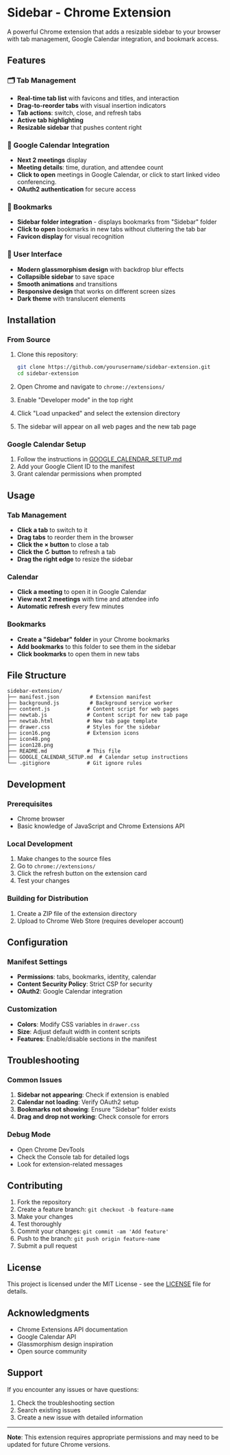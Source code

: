 # Sidebar - Chrome Extension

A powerful Chrome extension that adds a resizable sidebar to your browser with tab management, Google Calendar integration, and bookmark access.

## Features

### 🗂️ Tab Management
- **Real-time tab list** with favicons and titles, and interaction
- **Drag-to-reorder tabs** with visual insertion indicators
- **Tab actions**: switch, close, and refresh tabs
- **Active tab highlighting**
- **Resizable sidebar** that pushes content right

### 📅 Google Calendar Integration
- **Next 2 meetings** display
- **Meeting details**: time, duration, and attendee count
- **Click to open** meetings in Google Calendar, or click to start linked video conferencing. 
- **OAuth2 authentication** for secure access

### 🔖 Bookmarks
- **Sidebar folder integration** - displays bookmarks from "Sidebar" folder
- **Click to open** bookmarks in new tabs without cluttering the tab bar
- **Favicon display** for visual recognition

### 🎨 User Interface
- **Modern glassmorphism design** with backdrop blur effects
- **Collapsible sidebar** to save space
- **Smooth animations** and transitions
- **Responsive design** that works on different screen sizes
- **Dark theme** with translucent elements

## Installation

### From Source
1. Clone this repository:
   ```bash
   git clone https://github.com/yourusername/sidebar-extension.git
   cd sidebar-extension
   ```

2. Open Chrome and navigate to `chrome://extensions/`

3. Enable "Developer mode" in the top right

4. Click "Load unpacked" and select the extension directory

5. The sidebar will appear on all web pages and the new tab page

### Google Calendar Setup
1. Follow the instructions in [GOOGLE_CALENDAR_SETUP.md](GOOGLE_CALENDAR_SETUP.md)
2. Add your Google Client ID to the manifest
3. Grant calendar permissions when prompted

## Usage

### Tab Management
- **Click a tab** to switch to it
- **Drag tabs** to reorder them in the browser
- **Click the × button** to close a tab
- **Click the ↻ button** to refresh a tab
- **Drag the right edge** to resize the sidebar

### Calendar
- **Click a meeting** to open it in Google Calendar
- **View next 2 meetings** with time and attendee info
- **Automatic refresh** every few minutes

### Bookmarks
- **Create a "Sidebar" folder** in your Chrome bookmarks
- **Add bookmarks** to this folder to see them in the sidebar
- **Click bookmarks** to open them in new tabs

## File Structure

```
sidebar-extension/
├── manifest.json          # Extension manifest
├── background.js          # Background service worker
├── content.js            # Content script for web pages
├── newtab.js             # Content script for new tab page
├── newtab.html           # New tab page template
├── drawer.css            # Styles for the sidebar
├── icon16.png            # Extension icons
├── icon48.png
├── icon128.png
├── README.md             # This file
├── GOOGLE_CALENDAR_SETUP.md  # Calendar setup instructions
└── .gitignore            # Git ignore rules
```

## Development

### Prerequisites
- Chrome browser
- Basic knowledge of JavaScript and Chrome Extensions API

### Local Development
1. Make changes to the source files
2. Go to `chrome://extensions/`
3. Click the refresh button on the extension card
4. Test your changes

### Building for Distribution
1. Create a ZIP file of the extension directory
2. Upload to Chrome Web Store (requires developer account)

## Configuration

### Manifest Settings
- **Permissions**: tabs, bookmarks, identity, calendar
- **Content Security Policy**: Strict CSP for security
- **OAuth2**: Google Calendar integration

### Customization
- **Colors**: Modify CSS variables in `drawer.css`
- **Size**: Adjust default width in content scripts
- **Features**: Enable/disable sections in the manifest

## Troubleshooting

### Common Issues
1. **Sidebar not appearing**: Check if extension is enabled
2. **Calendar not loading**: Verify OAuth2 setup
3. **Bookmarks not showing**: Ensure "Sidebar" folder exists
4. **Drag and drop not working**: Check console for errors

### Debug Mode
- Open Chrome DevTools
- Check the Console tab for detailed logs
- Look for extension-related messages

## Contributing

1. Fork the repository
2. Create a feature branch: `git checkout -b feature-name`
3. Make your changes
4. Test thoroughly
5. Commit your changes: `git commit -am 'Add feature'`
6. Push to the branch: `git push origin feature-name`
7. Submit a pull request

## License

This project is licensed under the MIT License - see the [LICENSE](LICENSE) file for details.

## Acknowledgments

- Chrome Extensions API documentation
- Google Calendar API
- Glassmorphism design inspiration
- Open source community

## Support

If you encounter any issues or have questions:
1. Check the troubleshooting section
2. Search existing issues
3. Create a new issue with detailed information

---

**Note**: This extension requires appropriate permissions and may need to be updated for future Chrome versions. 